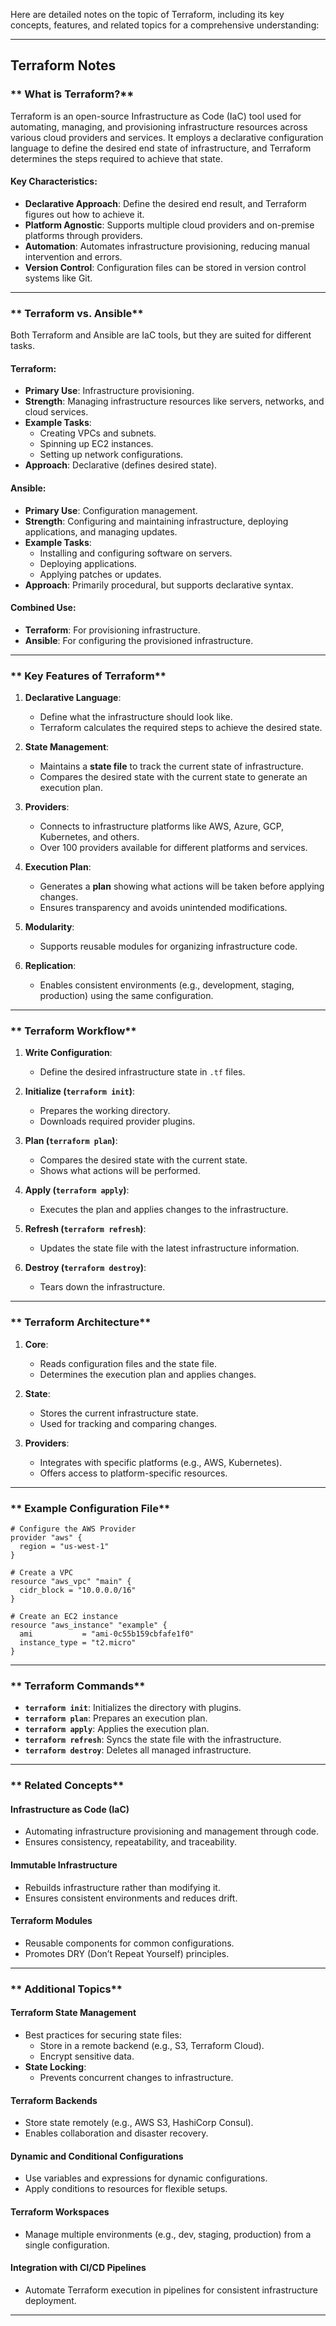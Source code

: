 
Here are detailed notes on the topic of Terraform, including its key concepts, features, and related topics for a comprehensive understanding:

---

## **Terraform Notes**

### ** What is Terraform?**
Terraform is an open-source Infrastructure as Code (IaC) tool used for automating, managing, and provisioning infrastructure resources across various cloud providers and services. It employs a declarative configuration language to define the desired end state of infrastructure, and Terraform determines the steps required to achieve that state.

#### **Key Characteristics:**
- **Declarative Approach**: Define the desired end result, and Terraform figures out how to achieve it.
- **Platform Agnostic**: Supports multiple cloud providers and on-premise platforms through providers.
- **Automation**: Automates infrastructure provisioning, reducing manual intervention and errors.
- **Version Control**: Configuration files can be stored in version control systems like Git.

---

### ** Terraform vs. Ansible**
Both Terraform and Ansible are IaC tools, but they are suited for different tasks.

#### **Terraform:**
- **Primary Use**: Infrastructure provisioning.
- **Strength**: Managing infrastructure resources like servers, networks, and cloud services.
- **Example Tasks**:
  - Creating VPCs and subnets.
  - Spinning up EC2 instances.
  - Setting up network configurations.
- **Approach**: Declarative (defines desired state).

#### **Ansible:**
- **Primary Use**: Configuration management.
- **Strength**: Configuring and maintaining infrastructure, deploying applications, and managing updates.
- **Example Tasks**:
  - Installing and configuring software on servers.
  - Deploying applications.
  - Applying patches or updates.
- **Approach**: Primarily procedural, but supports declarative syntax.

#### **Combined Use**:
- **Terraform**: For provisioning infrastructure.
- **Ansible**: For configuring the provisioned infrastructure.

---

### ** Key Features of Terraform**
1. **Declarative Language**:
   - Define what the infrastructure should look like.
   - Terraform calculates the required steps to achieve the desired state.

2. **State Management**:
   - Maintains a **state file** to track the current state of infrastructure.
   - Compares the desired state with the current state to generate an execution plan.

3. **Providers**:
   - Connects to infrastructure platforms like AWS, Azure, GCP, Kubernetes, and others.
   - Over 100 providers available for different platforms and services.

4. **Execution Plan**:
   - Generates a **plan** showing what actions will be taken before applying changes.
   - Ensures transparency and avoids unintended modifications.

5. **Modularity**:
   - Supports reusable modules for organizing infrastructure code.

6. **Replication**:
   - Enables consistent environments (e.g., development, staging, production) using the same configuration.

---

### ** Terraform Workflow**
1. **Write Configuration**:
   - Define the desired infrastructure state in `.tf` files.

2. **Initialize (`terraform init`)**:
   - Prepares the working directory.
   - Downloads required provider plugins.

3. **Plan (`terraform plan`)**:
   - Compares the desired state with the current state.
   - Shows what actions will be performed.

4. **Apply (`terraform apply`)**:
   - Executes the plan and applies changes to the infrastructure.

5. **Refresh (`terraform refresh`)**:
   - Updates the state file with the latest infrastructure information.

6. **Destroy (`terraform destroy`)**:
   - Tears down the infrastructure.

---

### ** Terraform Architecture**
1. **Core**:
   - Reads configuration files and the state file.
   - Determines the execution plan and applies changes.

2. **State**:
   - Stores the current infrastructure state.
   - Used for tracking and comparing changes.

3. **Providers**:
   - Integrates with specific platforms (e.g., AWS, Kubernetes).
   - Offers access to platform-specific resources.

---

### ** Example Configuration File**
```hcl
# Configure the AWS Provider
provider "aws" {
  region = "us-west-1"
}

# Create a VPC
resource "aws_vpc" "main" {
  cidr_block = "10.0.0.0/16"
}

# Create an EC2 instance
resource "aws_instance" "example" {
  ami           = "ami-0c55b159cbfafe1f0"
  instance_type = "t2.micro"
}
```

---

### ** Terraform Commands**
- **`terraform init`**: Initializes the directory with plugins.
- **`terraform plan`**: Prepares an execution plan.
- **`terraform apply`**: Applies the execution plan.
- **`terraform refresh`**: Syncs the state file with the infrastructure.
- **`terraform destroy`**: Deletes all managed infrastructure.

---

### ** Related Concepts**
#### **Infrastructure as Code (IaC)**
- Automating infrastructure provisioning and management through code.
- Ensures consistency, repeatability, and traceability.

#### **Immutable Infrastructure**
- Rebuilds infrastructure rather than modifying it.
- Ensures consistent environments and reduces drift.

#### **Terraform Modules**
- Reusable components for common configurations.
- Promotes DRY (Don’t Repeat Yourself) principles.

---

### ** Additional Topics**
#### **Terraform State Management**
- Best practices for securing state files:
  - Store in a remote backend (e.g., S3, Terraform Cloud).
  - Encrypt sensitive data.
- **State Locking**:
  - Prevents concurrent changes to infrastructure.

#### **Terraform Backends**
- Store state remotely (e.g., AWS S3, HashiCorp Consul).
- Enables collaboration and disaster recovery.

#### **Dynamic and Conditional Configurations**
- Use variables and expressions for dynamic configurations.
- Apply conditions to resources for flexible setups.

#### **Terraform Workspaces**
- Manage multiple environments (e.g., dev, staging, production) from a single configuration.

#### **Integration with CI/CD Pipelines**
- Automate Terraform execution in pipelines for consistent infrastructure deployment.

---